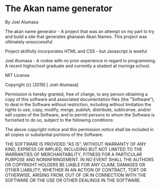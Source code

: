 # The Akan name generator

By Joel Alumasa

The akan name generator - A project that was an attempt on my part to try and build a site that generates ghanaian Akan Names. This project was ultimately unsuccessful

Project skillfully incorporates HTML and CSS - but Javascript is woeful

Joel Alumasa - A rookie with no prior experience in regard to programming. A recent highschool graduate and currently a student at moringa school.

MIT License

Copyright (c) [2019] [ Joel-Alumasa]

Permission is hereby granted, free of charge, to any person obtaining a copy of this software and associated documentation files (the "Software"), to deal in the Software without restriction, including without limitation the rights to use, copy, modify, merge, publish, distribute, sublicense, and/or sell copies of the Software, and to permit persons to whom the Software is furnished to do so, subject to the following conditions:

The above copyright notice and this permission notice shall be included in all copies or substantial portions of the Software.

THE SOFTWARE IS PROVIDED "AS IS", WITHOUT WARRANTY OF ANY KIND, EXPRESS OR IMPLIED, INCLUDING BUT NOT LIMITED TO THE WARRANTIES OF MERCHANTABILITY, FITNESS FOR A PARTICULAR PURPOSE AND NONINFRINGEMENT. IN NO EVENT SHALL THE AUTHORS OR COPYRIGHT HOLDERS BE LIABLE FOR ANY CLAIM, DAMAGES OR OTHER LIABILITY, WHETHER IN AN ACTION OF CONTRACT, TORT OR OTHERWISE, ARISING FROM, OUT OF OR IN CONNECTION WITH THE SOFTWARE OR THE USE OR OTHER DEALINGS IN THE SOFTWARE.
